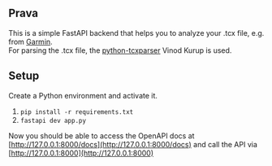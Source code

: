 ## Prava

This is a simple FastAPI backend that helps you to analyze your .tcx file, e.g. from [Garmin](https://connect.garmin.com/).\
For parsing the .tcx file, the [python-tcxparser](https://github.com/vkurup/python-tcxparser) Vinod Kurup is used.

## Setup
Create a Python environment and activate it.

1. `pip install -r requirements.txt`
2. `fastapi dev app.py`

Now you should be able to access the OpenAPI docs at [http://127.0.0.1:8000/docs](http://127.0.0.1:8000/docs) and call the API via [http://127.0.0.1:8000](http://127.0.0.1:8000)
